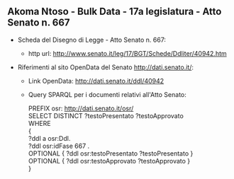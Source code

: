## Akoma Ntoso - Bulk Data - 17a legislatura - Atto Senato n. 667 ##

* Scheda del Disegno di Legge - Atto Senato n. 667:
	* http url: http://www.senato.it/leg/17/BGT/Schede/Ddliter/40942.htm

* Riferimenti al sito OpenData del Senato http://dati.senato.it/:
	* Link OpenData: http://dati.senato.it/ddl/40942
	* Query SPARQL per i documenti relativi all'Atto Senato:

        PREFIX osr: <http://dati.senato.it/osr/>  
		SELECT DISTINCT ?testoPresentato ?testoApprovato  
		WHERE  
		{  
		    ?ddl a osr:Ddl.  
		    ?ddl osr:idFase 667 .  
		    OPTIONAL { ?ddl osr:testoPresentato ?testoPresentato }  
		    OPTIONAL { ?ddl osr:testoApprovato ?testoApprovato }  
		}
		